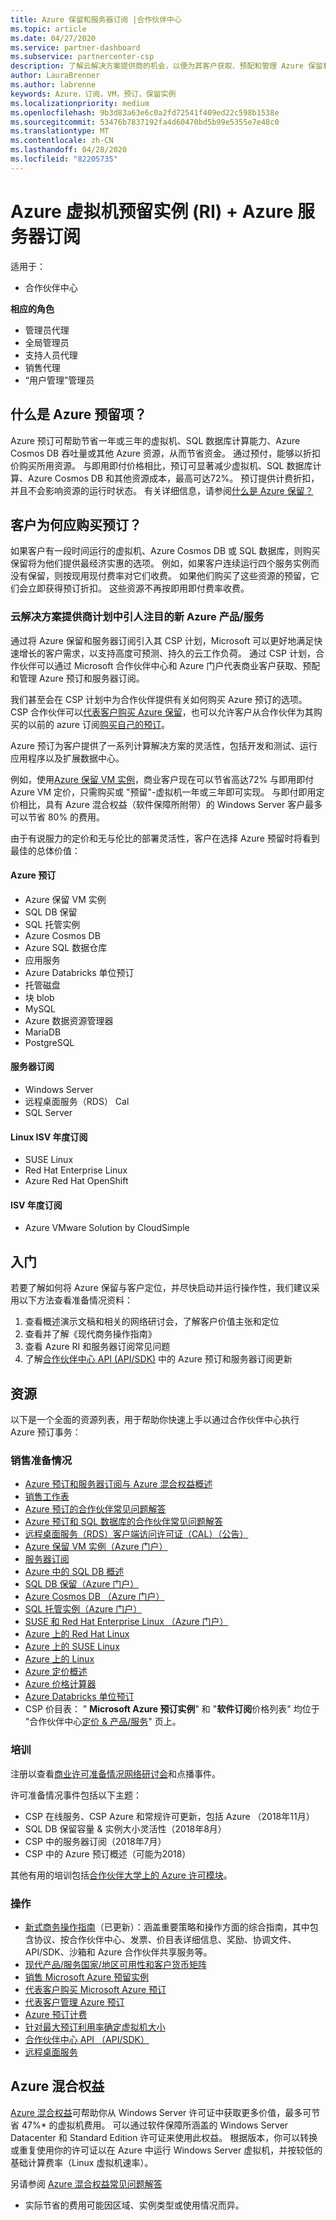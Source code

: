 ```yaml
---
title: Azure 保留和服务器订阅 |合作伙伴中心
ms.topic: article
ms.date: 04/27/2020
ms.service: partner-dashboard
ms.subservice: partnercenter-csp
description: 了解云解决方案提供商的机会，以便为其客户获取、预配和管理 Azure 保留和服务器订阅。
author: LauraBrenner
ms.author: labrenne
keywords: Azure，订阅，VM，预订，保留实例
ms.localizationpriority: medium
ms.openlocfilehash: 9b3d83a63e6c0a2fd72541f409ed22c598b1538e
ms.sourcegitcommit: 53476b7837192fa4d60470bd5b99e5355e7e48c0
ms.translationtype: MT
ms.contentlocale: zh-CN
ms.lasthandoff: 04/28/2020
ms.locfileid: "82205735"
---
```

<!-- Mike Aasen wrote and owns this topic -->

# <a name="azure-reserved-vm-instances-ri--server-subscriptions-for-azure"></a>Azure 虚拟机预留实例 (RI) + Azure 服务器订阅

适用于：

- 合作伙伴中心

**相应的角色**

- 管理员代理
- 全局管理员
- 支持人员代理
- 销售代理
- “用户管理”管理员
 
## <a name="what-are-azure-reservations"></a>什么是 Azure 预留项？

Azure 预订可帮助节省一年或三年的虚拟机、SQL 数据库计算能力、Azure Cosmos DB 吞吐量或其他 Azure 资源，从而节省资金。 通过预付，能够以折扣价购买所用资源。 与即用即付价格相比，预订可显著减少虚拟机、SQL 数据库计算、Azure Cosmos DB 和其他资源成本，最高可达72%。 预订提供计费折扣，并且不会影响资源的运行时状态。 有关详细信息，请参阅[什么是 Azure 保留？](https://docs.microsoft.com/azure/billing/billing-save-compute-costs-reservations)

## <a name="why-should-customers-buy-a-reservation"></a>客户为何应购买预订？

如果客户有一段时间运行的虚拟机、Azure Cosmos DB 或 SQL 数据库，则购买保留将为他们提供最经济实惠的选项。 例如，如果客户连续运行四个服务实例而没有保留，则按现用现付费率对它们收费。 如果他们购买了这些资源的预留，它们会立即获得预订折扣。 这些资源不再按即用即付费率收费。

### <a name="compelling-new-azure-offer-in-csp"></a>云解决方案提供商计划中引人注目的新 Azure 产品/服务

通过将 Azure 保留和服务器订阅引入其 CSP 计划，Microsoft 可以更好地满足快速增长的客户需求，以支持高度可预测、持久的云工作负荷。 通过 CSP 计划，合作伙伴可以通过 Microsoft 合作伙伴中心和 Azure 门户代表商业客户获取、预配和管理 Azure 预订和服务器订阅。

我们甚至会在 CSP 计划中为合作伙伴提供有关如何购买 Azure 预订的选项。 CSP 合作伙伴可以[代表客户购买 Azure 保留](azure-reservations-buying.md)，也可以允许客户从合作伙伴为其购买的以前的 azure 订阅[购买自己的预订](give-customers-permission.md)。

Azure 预订为客户提供了一系列计算解决方案的灵活性，包括开发和测试、运行应用程序以及扩展数据中心。

例如，使用[Azure 保留 VM 实例](https://azure.microsoft.com/pricing/reserved-vm-instances/)，商业客户现在可以节省高达72% 与即用即付 Azure VM 定价，只需购买或 "预留"-虚拟机一年或三年即可实现。 与即付即用定价相比，具有 Azure 混合权益（软件保障所附带）的 Windows Server 客户最多可以节省 80% 的费用。

由于有说服力的定价和无与伦比的部署灵活性，客户在选择 Azure 预留时将看到最佳的总体价值：

#### <a name="azure-reservations"></a>Azure 预订

- Azure 保留 VM 实例
- SQL DB 保留
- SQL 托管实例
- Azure Cosmos DB
- Azure SQL 数据仓库
- 应用服务
- Azure Databricks 单位预订
- 托管磁盘
- 块 blob
- MySQL
- Azure 数据资源管理器
- MariaDB
- PostgreSQL

#### <a name="server-subscriptions"></a>服务器订阅

- Windows Server
- 远程桌面服务（RDS） Cal
- SQL Server

#### <a name="linux-isv-annual-subscriptions"></a>Linux ISV 年度订阅

- SUSE Linux
- Red Hat Enterprise Linux
- Azure Red Hat OpenShift

#### <a name="isv-annual-subscriptions"></a>ISV 年度订阅

- Azure VMware Solution by CloudSimple

## <a name="getting-started"></a>入门

若要了解如何将 Azure 保留与客户定位，并尽快启动并运行操作性，我们建议采用以下方法查看准备情况资料：

1. 查看概述演示文稿和相关的网络研讨会，了解客户价值主张和定位
2. 查看并了解《现代商务操作指南》
3. 查看 Azure RI 和服务器订阅常见问题
4. 了解[合作伙伴中心 API (API/SDK)](https://docs.microsoft.com/partner-center/develop/purchase-azure-reserved-vm-instances) 中的 Azure 预订和服务器订阅更新

## <a name="resources"></a>资源

以下是一个全面的资源列表，用于帮助你快速上手以通过合作伙伴中心执行 Azure 预订事务：

### <a name="sales-readiness"></a>销售准备情况

- [Azure 预订和服务器订阅与 Azure 混合权益概述](https://assetsprod.microsoft.com/Azure-reservations-and-server-subscriptions-with-azure-hybrid-benefit.pptx)
- [销售工作表](https://assetsprod.microsoft.com/mpn/Azure-RI-Sales-Sheet-CSP.pdf)
- [Azure 预订的合作伙伴常见问题解答](https://assetsprod.microsoft.com/Partner-faq-for-azure-reservations.docx)
- [Azure 预订和 SQL 数据库的合作伙伴常见问题解答](https://assetsprod.microsoft.com/Partner-faq-for-azure-reservations-sql-db.docx)
- [远程桌面服务（RDS）客户端访问许可证（CAL）（公告）](https://cloudblogs.microsoft.com/windowsserver/2018/10/03/remote-desktop-services-2019-generally-available-with-windows-server-2019/)
- [Azure 保留 VM 实例（Azure 门户）](https://docs.microsoft.com/azure/virtual-machines/windows/prepay-reserved-vm-instances)
- [服务器订阅](https://docs.microsoft.com/partner-center/csp-software-subscriptions)
- [Azure 中的 SQL DB 概述](https://assetsprod.microsoft.com/Sql-db-in-azure-overview.pptx)
- [SQL DB 保留（Azure 门户）](https://docs.microsoft.com/azure/sql-database/sql-database-reserved-capacity)
- [Azure Cosmos DB （Azure 门户）](https://docs.microsoft.com/azure/cosmos-db/cosmos-db-reserved-capacity)
- [SQL 托管实例（Azure 门户）](https://docs.microsoft.com/azure/sql-database/sql-database-managed-instance)
- [SUSE 和 Red Hat Enterprise Linux （Azure 门户）](https://docs.microsoft.com/azure/virtual-machines/linux/prepay-suse-software-charges)
- [Azure 上的 Red Hat Linux](https://azure.com/redhat)
- [Azure 上的 SUSE Linux](https://azure.microsoft.com/overview/linux-on-azure/suse/)
- [Azure 上的 Linux](https://azure.microsoft.com/overview/linux-on-azure/)
- [Azure 定价概述](https://azure.microsoft.com/pricing/)
- [Azure 价格计算器](https://azure.microsoft.com/pricing/calculator)
- [Azure Databricks 单位预订](https://docs.microsoft.com/azure/billing/billing-prepay-databricks-reserved-capacity)
- CSP 价目表： " **Microsoft Azure 预订实例**" 和 "**软件订阅**价格列表" 均位于 "合作伙伴中心[定价 & 产品/服务](https://partner.microsoft.com/pcv/sales)" 页上。

### <a name="training"></a>培训

注册以查看[商业许可准备情况网络研讨会](https://commercial-licensing.eventbuilder.com/FY2019_ALL)和点播事件。

许可准备情况事件包括以下主题：

- CSP 在线服务、CSP Azure 和常规许可更新，包括 Azure （2018年11月）
- SQL DB 保留容量 & 实例大小灵活性（2018年8月）
- CSP 中的服务器订阅（2018年7月）
- CSP 中的 Azure 预订概述（可能为2018）

其他有用的培训包括[合作伙伴大学上的 Azure 许可模块](https://aka.ms/azure_partner_licensing)。

### <a name="operations"></a>操作

- [新式商务操作指南](https://assetsprod.microsoft.com/mpn/Partner-Center-Modern-Commerce-Operating-Guide.docx)（已更新）：涵盖重要策略和操作方面的综合指南，其中包含协议、按合作伙伴中心、发票、价目表详细信息、奖励、协调文件、API/SDK、沙箱和 Azure 合作伙伴共享服务等。
- [现代产品/服务国家/地区可用性和客户货币矩阵](https://assetsprod.microsoft.com/modern-offers-country-currency-availability.xlsx)
- [销售 Microsoft Azure 预留实例](https://go.microsoft.com/fwlink/?linkid=872806)
- [代表客户购买 Microsoft Azure 预订](https://go.microsoft.com/fwlink/?linkid=872807)
- [代表客户管理 Azure 预订](https://go.microsoft.com/fwlink/?linkid=872808)
- [Azure 预订计费](azure-plan-billing.md)
- [针对最大预订利用率确定虚拟机大小](https://go.microsoft.com/fwlink/?linkid=872810)
- [合作伙伴中心 API （API/SDK）](https://docs.microsoft.com/partner-center/develop/purchase-azure-reserved-vm-instances)
- [远程桌面服务](https://docs.microsoft.com/windows-server/remote/remote-desktop-services/welcome-to-rds)

## <a name="azure-hybrid-benefit"></a>Azure 混合权益

[Azure 混合权益](https://azure.microsoft.com/pricing/hybrid-benefit)可帮助你从 Windows Server 许可证中获取更多价值，最多可节省 47%* 的虚拟机费用。 可以通过软件保障所涵盖的 Windows Server Datacenter 和 Standard Edition 许可证来使用此权益。 根据版本，你可以转换或重复使用你的许可证以在 Azure 中运行 Windows Server 虚拟机，并按较低的基础计算费率（Linux 虚拟机速率）。

另请参阅 [Azure 混合权益常见问题解答](https://azure.microsoft.com/pricing/hybrid-benefit/faq/)

* 实际节省的费用可能因区域、实例类型或使用情况而异。
